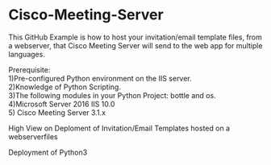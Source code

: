 # Cisco-Meeting-Server

This GitHub Example is how to host your invitation/email template files, from a webserver, that Cisco Meeting Server will send to the web app for multiple languages.<br /> 

Prerequisite:<br />
1)Pre-configured Python environment on the IIS server.<br />
2)Knowledge of Python Scripting.<br />
3)The following modules in your Python Project:  bottle and os.<br />
4)Microsoft Server 2016 IIS 10.0<br />
5) Cisco Meeting Server 3.1.x 

High View on Deploment of Invitation/Email Templates hosted on a webserverfiles<br />

Deployment of Python3<br />
<br />
